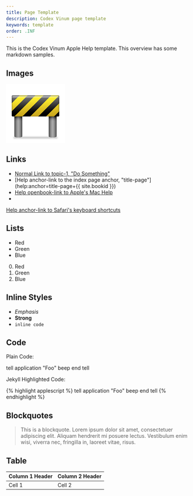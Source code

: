 ```yaml
---
title: Page Template
description: Codex Vinum page template
keywords: template
order: .INF
---
```


This is the Codex Vinum Apple Help template. This overview has some markdown samples.

## Images

![Under Construction](img/Baustelle.png)
<i class="fa fa-cog fa-spin"></i>

## Links

- [Normal Link to topic-1, "Do Something"](topic-1.html)
- [Help anchor-link to the index page anchor, "title-page"](help:anchor=title-page+{{ site.bookid }})
- [Help openbook-link to Apple's Mac Help](help:openbook=com.apple.machelp)
- <!-- Note use of + for space. Alternatively use %20 -->
[Help anchor-link to Safari's keyboard shortcuts](help:anchor=cpsh003+bookID=com.apple.safari.help)


## Lists

* Red
* Green
* Blue

0. Red
0. Green
0. Blue

## Inline Styles

- *Emphasis*
- **Strong**
- `inline code`

## Code

Plain Code:

tell application "Foo"
beep
end tell

Jekyll Highlighted Code:

{% highlight applescript %}
tell application "Foo"
beep
end tell
{% endhighlight %}

## Blockquotes

> This is a blockquote. Lorem ipsum dolor sit amet,
> consectetuer adipiscing elit. Aliquam hendrerit mi posuere lectus.
> Vestibulum enim wisi, viverra nec, fringilla in, laoreet vitae, risus.

## Table

Column 1 Header | Column 2 Header
:--- | :---
Cell 1 | Cell 2